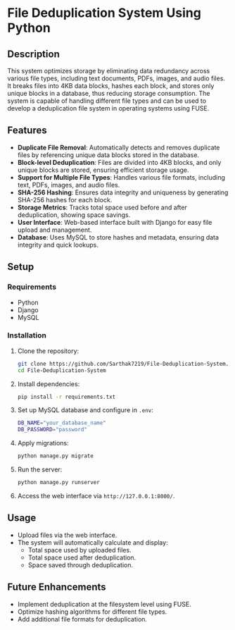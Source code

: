 # File Deduplication System Using Python

## Description

This system optimizes storage by eliminating data redundancy across various file types, including text documents, PDFs, images, and audio files. It breaks files into 4KB data blocks, hashes each block, and stores only unique blocks in a database, thus reducing storage consumption. The system is capable of handling different file types and can be used to develop a deduplication file system in operating systems using FUSE.

## Features

- **Duplicate File Removal**: Automatically detects and removes duplicate files by referencing unique data blocks stored in the database.
- **Block-level Deduplication**: Files are divided into 4KB blocks, and only unique blocks are stored, ensuring efficient storage usage.
- **Support for Multiple File Types**: Handles various file formats, including text, PDFs, images, and audio files.
- **SHA-256 Hashing**: Ensures data integrity and uniqueness by generating SHA-256 hashes for each block.
- **Storage Metrics**: Tracks total space used before and after deduplication, showing space savings.
- **User Interface**: Web-based interface built with Django for easy file upload and management.
- **Database**: Uses MySQL to store hashes and metadata, ensuring data integrity and quick lookups.

## Setup

### Requirements

- Python
- Django
- MySQL

### Installation

1. Clone the repository:
   ```bash
   git clone https://github.com/Sarthak7219/File-Deduplication-System.git
   cd File-Deduplication-System
   ```

2. Install dependencies:
   ```bash
   pip install -r requirements.txt
   ```

3. Set up MySQL database and configure in `.env`:
   ```bash
   DB_NAME="your_database_name"
   DB_PASSWORD="password"
   ```

4. Apply migrations:
   ```bash
   python manage.py migrate
   ```

5. Run the server:
   ```bash
   python manage.py runserver
   ```

6. Access the web interface via `http://127.0.0.1:8000/`.

## Usage

- Upload files via the web interface.
- The system will automatically calculate and display:
  - Total space used by uploaded files.
  - Total space used after deduplication.
  - Space saved through deduplication.

## Future Enhancements

- Implement deduplication at the filesystem level using FUSE.
- Optimize hashing algorithms for different file types.
- Add additional file formats for deduplication.
